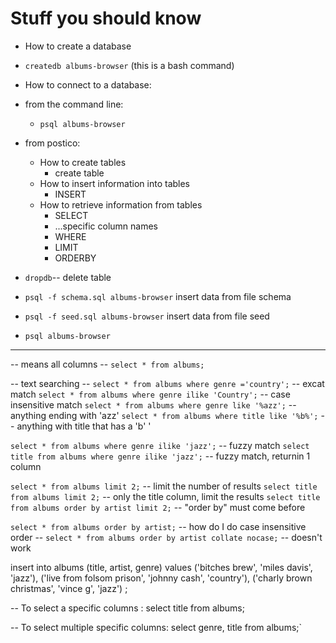 # Stuff you should know

- How to create a database
 - `createdb albums-browser` (this is a bash command)

- How to connect to a database:
 - from the command line:
    - `psql albums-browser`
- from postico:
    - How to create tables
        - create table
    - How to insert information into tables
        - INSERT
    - How to retrieve information from tables
        - SELECT
        - ...specific column names
        - WHERE
        - LIMIT
        - ORDERBY

-  `dropdb`-- delete table
- `psql -f schema.sql albums-browser` insert data from file schema
- `psql -f seed.sql albums-browser` insert data from file seed
- `psql albums-browser`



---------
-- means all columns --
`select * from albums;`

-- text searching --
`select * from albums where genre ='country';` -- excat match
`select * from albums where genre ilike 'Country';` -- case insensitive match
`select * from albums where genre like '%azz';` -- anything ending with 'azz'
`select * from albums where title like '%b%';` -- anything with title that has a 'b' '

`select * from albums where genre ilike 'jazz';` -- fuzzy match
`select title from albums where genre ilike 'jazz';` -- fuzzy match, returnin 1 column

`select * from albums limit 2;` -- limit the number of results
`select title from albums limit 2;`  -- only the title column, limit the results
`select title from albums order by artist limit 2;` -- "order by" must come before

`select * from albums order by artist;` -- how do I do case insensitive order
-- `select * from albums order by artist collate nocase;` -- doesn't work



insert into albums
		(title, artist, genre)
	values
		('bitches brew', 'miles davis', 'jazz'),
		('live from folsom prison', 'johnny cash', 'country'),
		('charly brown christmas', 'vince g', 'jazz')
		;
		
-- To select a specific columns :
select title from albums;		

-- To select multiple specific columns:
select genre, title from albums;`


		

